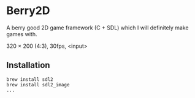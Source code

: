 # Berry2D

A berry good 2D game framework (C + SDL) which I will definitely make games with.

320 × 200 (4:3), 30fps, \<input\>

## Installation

```
brew install sdl2
brew install sdl2_image
...
```